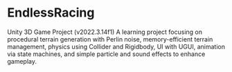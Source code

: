# EndlessRacing
Unity 3D Game Project (v2022.3.14f1) A learning project focusing on procedural terrain generation with Perlin noise, memory-efficient terrain management, physics using Collider and Rigidbody, UI with UGUI, animation via state machines, and simple particle and sound effects to enhance gameplay.

